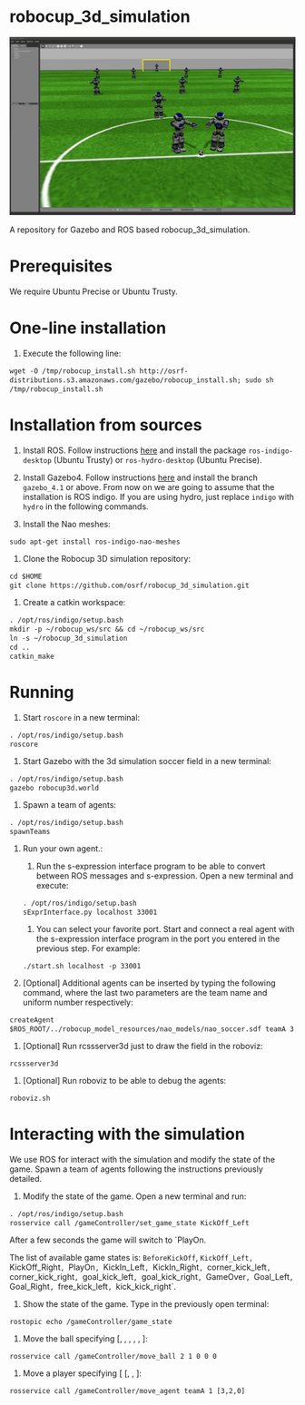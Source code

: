 robocup_3d_simulation
=====================

![Alt text](/naos_robocup.png?raw=true "3D Simulation game simulated in Gazebo")

A repository for Gazebo and ROS based robocup_3d_simulation.

Prerequisites
=============

We require Ubuntu Precise or Ubuntu Trusty.

One-line installation
============

1. Execute the following line:

```
wget -O /tmp/robocup_install.sh http://osrf-distributions.s3.amazonaws.com/gazebo/robocup_install.sh; sudo sh /tmp/robocup_install.sh
```
Installation from sources
=========================

1. Install ROS. Follow instructions
 [here](http://wiki.ros.org/indigo/Installation/Ubuntu) and install the package
 `ros-indigo-desktop` (Ubuntu Trusty) or `ros-hydro-desktop` (Ubuntu Precise).

1. Install Gazebo4. Follow instructions
 [here](http://gazebosim.org/tutorials?tut=install_from_source&cat=install) and
 install the branch `gazebo_4.1` or above. From now on we are going to assume
 that the installation is ROS indigo. If you are using hydro, just replace
 `indigo` with `hydro` in the following commands.

1. Install the Nao meshes:

  ~~~
  sudo apt-get install ros-indigo-nao-meshes
  ~~~

1. Clone the Robocup 3D simulation repository:

  ~~~
  cd $HOME
  git clone https://github.com/osrf/robocup_3d_simulation.git
  ~~~

1. Create a catkin workspace:

  ~~~
  . /opt/ros/indigo/setup.bash
  mkdir -p ~/robocup_ws/src && cd ~/robocup_ws/src
  ln -s ~/robocup_3d_simulation
  cd ..
  catkin_make
  ~~~

Running
=======

1. Start `roscore` in a new terminal:

  ~~~
  . /opt/ros/indigo/setup.bash
  roscore
  ~~~

1. Start Gazebo with the 3d simulation soccer field in a new terminal:

  ~~~
  . /opt/ros/indigo/setup.bash
  gazebo robocup3d.world
  ~~~

1. Spawn a team of agents:

  ~~~
  . /opt/ros/indigo/setup.bash
  spawnTeams
  ~~~

1. Run your own agent.:

    1. Run the s-expression interface program to be able to convert between ROS
    messages and s-expression. Open a new terminal and execute:

      ~~~
      . /opt/ros/indigo/setup.bash
      sExprInterface.py localhost 33001
      ~~~

    1. You can select your favorite port. Start and connect a real agent with the
    s-expression interface program in the port you entered in the previous step.
    For example:

      ~~~
      ./start.sh localhost -p 33001
      ~~~

1. [Optional] Additional agents can be inserted by typing the following command,
  where the last two parameters are the team name and uniform number
  respectively:

  ~~~
  createAgent $ROS_ROOT/../robocup_model_resources/nao_models/nao_soccer.sdf teamA 3
  ~~~

1. [Optional] Run rcssserver3d just to draw the field in the roboviz:

  ~~~
  rcssserver3d
  ~~~

1. [Optional] Run roboviz to be able to debug the agents:

  ~~~
  roboviz.sh
  ~~~


Interacting with the simulation
===============================

We use ROS for interact with the simulation and modify the state of the game.
Spawn a team of agents following the instructions previously detailed.

1. Modify the state of the game. Open a new terminal and run:

  ~~~
  . /opt/ros/indigo/setup.bash
  rosservice call /gameController/set_game_state KickOff_Left
  ~~~

  After a few seconds the game will switch to `PlayOn.

  The list of available game states is: `BeforeKickOff`, `KickOff_Left,
  `KickOff_Right`, `PlayOn`, `KickIn_Left`, `KickIn_Right`, `corner_kick_left`,
  `corner_kick_right`, `goal_kick_left`, `goal_kick_right`, `GameOver`,
  `Goal_Left`, `Goal_Right`, `free_kick_left`, `kick_kick_right`.

1. Show the state of the game. Type in the previously open terminal:

  ~~~
  rostopic echo /gameController/game_state
  ~~~

1. Move the ball specifying [<X>, <Y>, <Z>, <VX>, <VY>, <VZ>]:

  ~~~
  rosservice call /gameController/move_ball 2 1 0 0 0
  ~~~

1. Move a player specifying [<Team name> <uniform number> [<X>, <Y>, <THETA>]:

  ~~~
  rosservice call /gameController/move_agent teamA 1 [3,2,0]
  ~~~
